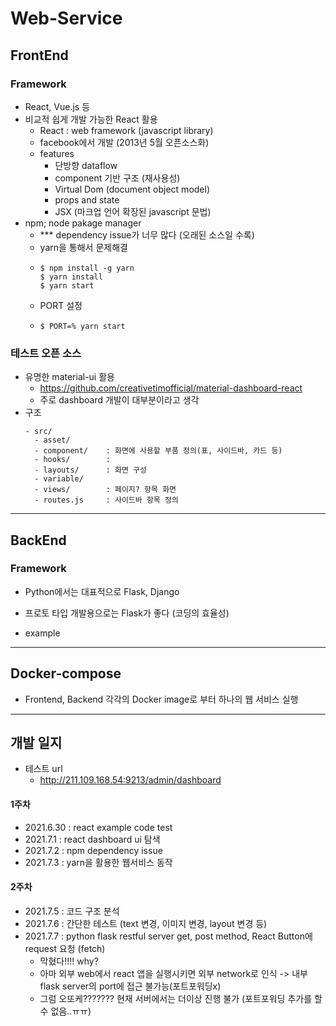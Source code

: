 # Web-Service
## FrontEnd
### Framework
- React, Vue.js 등
- 비교적 쉽게 개발 가능한 React 활용
  - React : web framework (javascript library)
  - facebook에서 개발 (2013년 5월 오픈소스화)
  - features
    - 단방향 dataflow
    - component 기반 구조 (재사용성)
    - Virtual Dom (document object model)
    - props and state
    - JSX (마크업 언어 확장된 javascript 문법)
- npm; node pakage manager
  - *** dependency issue가 너무 많다 (오래된 소스일 수록)
  - yarn을 통해서 문제해결
  - ```
    $ npm install -g yarn
    $ yarn install
    $ yarn start
    ```
  - PORT 설정
  - ```
    $ PORT=% yarn start
    ```
### 테스트 오픈 소스
- 유명한 material-ui 활용
  - https://github.com/creativetimofficial/material-dashboard-react
  - 주로 dashboard 개발이 대부분이라고 생각
- 구조
  ```
  - src/
    - asset/
    - component/    : 화면에 사용할 부품 정의(표, 사이드바, 카드 등)
    - hooks/        :
    - layouts/      : 화면 구성
    - variable/
    - views/        : 페이지? 항목 화면
    - routes.js     : 사이드바 항목 정의
  ```

---
## BackEnd
### Framework
- Python에서는 대표적으로 Flask, Django
- 프로토 타입 개발용으로는 Flask가 좋다 (코딩의 효율성)

- example



---
## Docker-compose
- Frontend, Backend 각각의 Docker image로 부터 하나의 웹 서비스 실행

---
## 개발 일지
- 테스트 url
  - http://211.109.168.54:9213/admin/dashboard

#### 1주차
- 2021.6.30 : react example code test
- 2021.7.1 : react dashboard ui 탐색
- 2021.7.2 : npm dependency issue
- 2021.7.3 : yarn을 활용한 웹서비스 동작
#### 2주차
- 2021.7.5 : 코드 구조 분석
- 2021.7.6 : 간단한 테스트 (text 변경, 이미지 변경, layout 변경 등)
- 2021.7.7 : python flask restful server get, post method, React Button에 request 요청 (fetch)
  - 막혔다!!!! why?
  - 아마 외부 web에서 react 앱을 실행시키면 외부 network로 인식 -> 내부 flask server의 port에 접근 불가능(포트포워딩x)
  - 그럼 오또케??????? 현재 서버에서는 더이상 진행 불가 (포트포워딩 추가를 할 수 없음..ㅠㅠ)
